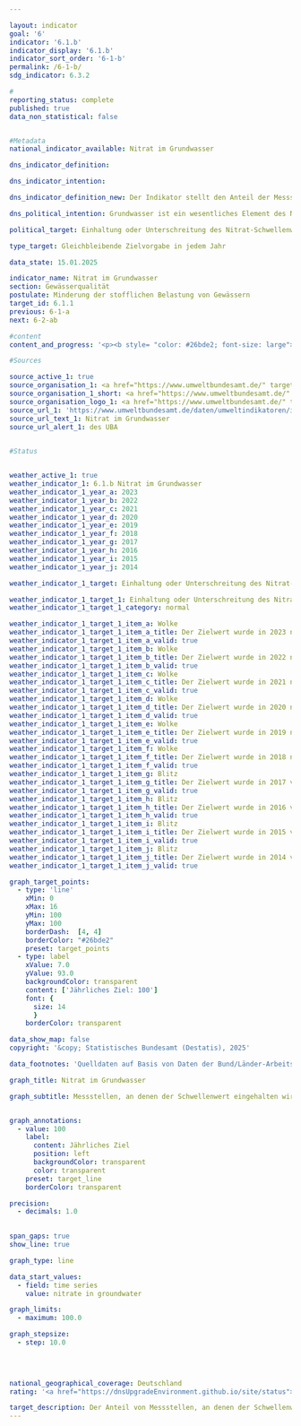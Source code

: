 ```yaml
---

layout: indicator        
goal: '6'        
indicator: '6.1.b'        
indicator_display: '6.1.b'        
indicator_sort_order: '6-1-b'        
permalink: /6-1-b/        
sdg_indicator: 6.3.2        

#
reporting_status: complete        
published: true        
data_non_statistical: false        


#Metadata        
national_indicator_available: Nitrat im Grundwasser        

dns_indicator_definition:         

dns_indicator_intention:         

dns_indicator_definition_new: Der Indikator stellt den Anteil der Messstellen (in Prozent) dar, an denen der Grenzwert von 50&nbsp;Milligramm pro Liter Nitrat im Grundwasser im Jahresmittel eingehalten wird.        

dns_political_intention: Grundwasser ist ein wesentliches Element des Naturhaushaltes. Es ist Teil des Wasserkreislaufs und erfüllt wichtige ökologische Funktionen. Grundwasser ist auch die wichtigste Trinkwasserressource Deutschlands. Erhöhte Nitratgehalte beeinträchtigen jedoch die Ökologie der Gewässer.        

political_target: Einhaltung oder Unterschreitung des Nitrat-Schwellenwertes von 50&nbsp;Milligramm pro Liter an allen Messstellen bis 2030        

type_target: Gleichbleibende Zielvorgabe in jedem Jahr        

data_state: 15.01.2025        

indicator_name: Nitrat im Grundwasser        
section: Gewässerqualität        
postulate: Minderung der stofflichen Belastung von Gewässern        
target_id: 6.1.1        
previous: 6-1-a        
next: 6-2-ab        

#content         
content_and_progress: '<p><b style= "color: #26bde2; font-size: large">6.1.b Nitrat im Grundwasser</b><br><br>Nitrate (NO3-) sind Stickstoffverbindungen, die in gewissen Konzentrationen von Natur aus im Boden vorkommen aber auch durch menschliche Einträge in die Umwelt gelangen. Der Nitratgehalt im Grundwasser wird von den Bundesländern zur Berichterstattung an die Europäische Umweltagentur (<abbr title="Europäische Umweltagentur" tabindex="0">EUA</abbr>) über den Zustand des Grundwassers in Deutschland erhoben. Grundlage hierfür ist das sogenannte <abbr title="Europäische Umweltagentur" tabindex="0">EUA</abbr>-Messnetz, das aus speziell ausgewählten Messstellen besteht. Dieses Messstellennetz umfasst gut 1&nbsp;200&nbsp;repräsentative Messstellen. Die Daten werden vom Umweltbundesamt auf Basis der Angaben der Bund/Länder-Arbeitsgemeinschaft Wasser (<abbr title="Bund/Länder-Arbeitsgemeinschaft Wasser" tabindex="0">LAWA</abbr>) zusammengestellt.<br><br>Der Indikator stellt dar, an wie vielen der insgesamt erfassten Messstellen der vorgegebene Schwellenwert eingehalten wurde. Das natürlich im Boden vorkommende Nitrat trägt dabei zwischen 0&nbsp;und maximal 10&nbsp;Milligramm pro Liter zur Konzentration im Grundwasser insgesamt bei. Konzentrationen zwischen 10&nbsp;und 25&nbsp;Milligramm pro Liter weisen auf eine geringe bis mittlere Belastung hin. Werte im Bereich von 25&nbsp;bis 50&nbsp;Milligramm pro Liter zeigen eine starke Belastung des Grundwassers an. Wird der Schwellenwert der Grundwasserverordnung von 50&nbsp;Milligramm pro Liter überschritten&nbsp;–&nbsp;auf dem auch dieser Indikator beruht&nbsp;–&nbsp;gilt das Grundwasser als chemisch beeinträchtigt und ist ohne Aufbereitung nicht als Trinkwasser nutzbar.<br><br>Wie auch Indikator 6.1.a zum Phosphorgehalt in Fließgewässern liefert dieser Indikator keinen Hinweis auf das Ausmaß der Über- oder &#8209;Unterschreitungen des Grenzwertes. So kann die Nitratbelastung an einzelnen Messstellen zwar deutlich zurückgegangen sein&nbsp;–&nbsp;liegt sie jedoch weiterhin oberhalb des Schwellenwertes von 50&nbsp;Milligramm pro Liter, wird diese Verbesserung im Indikator nicht erfasst. Umgekehrt fließen auch steigende Nitratkonzentrationen, die unterhalb des Grenzwertes bleiben, nicht in die Bewertung ein. Bei der Interpretation ist zudem zu berücksichtigen, dass Maßnahmen zur Verringerung der Nitratbelastung häufig erst mit zeitlicher Verzögerung Wirkung zeigen, da das Sickerwasser mehrere Jahre benötigen kann, um das Grundwasser zu erreichen.<br><br>Im Jahr 2023&nbsp;wurde der Grenzwert von höchstens 50&nbsp;Milligramm Nitrat pro Liter an 85,0&nbsp;% aller Messstellen eingehalten. Seit 2008&nbsp;ist der Anteil der Messstellen, die diesen Grenzwert einhalten, nahezu unverändert geblieben. Damit wurde das politisch festgelegte Ziel, den Grenzwert an allen Messstellen einzuhalten, nicht erreicht&nbsp;–&nbsp;und eine Entwicklung des Indikators in diese Richtung ist bislang nicht erkennbar. An 18,0&nbsp;% der Messstellen lagen die Nitratkonzentrationen im Bereich zwischen 25&nbsp;und 50&nbsp;Milligramm pro Liter. Auch wenn sich dieser Wert auf Konzentrationen unterhalb des Grenzwertes bezieht, deutet er dennoch auf eine erhöhte Belastung hin. Auch dieser Anteil ist über die Jahre weitgehend konstant geblieben.<br><br>Die Belastung des Grundwassers mit Nitrat entsteht vor allem durch die Auswaschung von Nitrat aus verschiedenen stickstoffhaltigen Düngemitteln. Dazu gehören neben Wirtschaftsdüngern wie Jauche oder Gülle auch Mineraldünger, die insbesondere im intensiven Ackerbau eingesetzt werden. In den letzten Jahren werden zudem verstärkt Gärreste, ein Nebenprodukt von Biogasanlagen, als Dünger in der Landwirtschaft genutzt. Eine nicht am Bedarf der Pflanzen orientierte Düngung kann in all diesen Fällen zu erhöhten Nitratwerten im Grundwasser führen. Daher besteht auch eine Beziehung zwischen der Entwicklung des „Stickstoffüberschuss der Landwirtschaft“ (Indikator 2.1.a) und der Nitratbelastung des Grundwassers.<br><br>Um den konkreten Einfluss der landwirtschaftlichen Nutzung auf die Nitratbelastung der Gewässer zu untersuchen, erfolgt eine separate Nitrat-Berichterstattung an die Europäische Union (<abbr title="Europäische Union" tabindex="0">EU</abbr>). Dafür werden aus dem <abbr title="Europäische Umweltagentur" tabindex="0">EUA</abbr>-Messnetz jene Messstellen ausgewählt, deren Einzugsgebiet überwiegend landwirtschaftlich genutzt wird. In diesem speziellen Messnetz liegt die Nitratbelastung daher über dem Durchschnittswert des Indikators 6.1.b.</p>'                

#Sources        

source_active_1: true
source_organisation_1: <a href="https://www.umweltbundesamt.de/" target="_blank" onclick="return confirm_alert('des UBA', 'De')">Umweltbundesamt</a>
source_organisation_1_short: <a href="https://www.umweltbundesamt.de/" target="_blank" onclick="return confirm_alert('des UBA', 'De')">Umweltbundesamt</a>
source_organisation_logo_1: <a href="https://www.umweltbundesamt.de/" target="_blank" onclick="return confirm_alert('des UBA', 'De')"><img src="https://dnsTestEnvironment.github.io/dns-indicators/public/OrgImgDe/uba.png" alt="Umweltbundesamt" title=" Klicken Sie hier um zur Homepage der Organisation Umweltbundesamt zu gelangen." style="height:60px; width:148px; border:transparent"/></a>
source_url_1: 'https://www.umweltbundesamt.de/daten/umweltindikatoren/indikator-nitrat-im-grundwasser'
source_url_text_1: Nitrat im Grundwasser
source_url_alert_1: des UBA
        

#Status        


weather_active_1: true
weather_indicator_1: 6.1.b Nitrat im Grundwasser
weather_indicator_1_year_a: 2023
weather_indicator_1_year_b: 2022
weather_indicator_1_year_c: 2021
weather_indicator_1_year_d: 2020
weather_indicator_1_year_e: 2019
weather_indicator_1_year_f: 2018
weather_indicator_1_year_g: 2017
weather_indicator_1_year_h: 2016
weather_indicator_1_year_i: 2015
weather_indicator_1_year_j: 2014

weather_indicator_1_target: Einhaltung oder Unterschreitung des Nitrat-Schwellenwertes von 50&nbsp;Milligramm pro Liter an allen Messstellen bis 2030

weather_indicator_1_target_1: Einhaltung oder Unterschreitung des Nitrat-Schwellenwertes von 50&nbsp;Milligramm pro Liter an allen Messstellen bis 2030
weather_indicator_1_target_1_category: normal

weather_indicator_1_target_1_item_a: Wolke
weather_indicator_1_target_1_item_a_title: Der Zielwert wurde in 2023 nicht erreicht, aber die durchschnittliche Entwicklung wies in die gewünschte Richtung.
weather_indicator_1_target_1_item_a_valid: true
weather_indicator_1_target_1_item_b: Wolke
weather_indicator_1_target_1_item_b_title: Der Zielwert wurde in 2022 nicht erreicht, aber die durchschnittliche Entwicklung wies in die gewünschte Richtung.
weather_indicator_1_target_1_item_b_valid: true
weather_indicator_1_target_1_item_c: Wolke
weather_indicator_1_target_1_item_c_title: Der Zielwert wurde in 2021 nicht erreicht, aber die durchschnittliche Entwicklung wies in die gewünschte Richtung.
weather_indicator_1_target_1_item_c_valid: true
weather_indicator_1_target_1_item_d: Wolke
weather_indicator_1_target_1_item_d_title: Der Zielwert wurde in 2020 nicht erreicht, aber die durchschnittliche Entwicklung wies in die gewünschte Richtung.
weather_indicator_1_target_1_item_d_valid: true
weather_indicator_1_target_1_item_e: Wolke
weather_indicator_1_target_1_item_e_title: Der Zielwert wurde in 2019 nicht erreicht, aber die durchschnittliche Entwicklung wies in die gewünschte Richtung.
weather_indicator_1_target_1_item_e_valid: true
weather_indicator_1_target_1_item_f: Wolke
weather_indicator_1_target_1_item_f_title: Der Zielwert wurde in 2018 nicht erreicht, aber die durchschnittliche Entwicklung wies in die gewünschte Richtung.
weather_indicator_1_target_1_item_f_valid: true
weather_indicator_1_target_1_item_g: Blitz
weather_indicator_1_target_1_item_g_title: Der Zielwert wurde in 2017 verfehlt und der Indikator hat sich im Durchschnitt der vorangegangenen Veränderungen nicht in Richtung des Ziels bewegt.
weather_indicator_1_target_1_item_g_valid: true
weather_indicator_1_target_1_item_h: Blitz
weather_indicator_1_target_1_item_h_title: Der Zielwert wurde in 2016 verfehlt und der Indikator hat sich im Durchschnitt der vorangegangenen Veränderungen nicht in Richtung des Ziels bewegt.
weather_indicator_1_target_1_item_h_valid: true
weather_indicator_1_target_1_item_i: Blitz
weather_indicator_1_target_1_item_i_title: Der Zielwert wurde in 2015 verfehlt und der Indikator hat sich im Durchschnitt der vorangegangenen Veränderungen nicht in Richtung des Ziels bewegt.
weather_indicator_1_target_1_item_i_valid: true
weather_indicator_1_target_1_item_j: Blitz
weather_indicator_1_target_1_item_j_title: Der Zielwert wurde in 2014 verfehlt und der Indikator hat sich im Durchschnitt der vorangegangenen Veränderungen nicht in Richtung des Ziels bewegt.
weather_indicator_1_target_1_item_j_valid: true        

graph_target_points:
  - type: 'line'
    xMin: 0
    xMax: 16
    yMin: 100
    yMax: 100
    borderDash:  [4, 4]
    borderColor: "#26bde2"
    preset: target_points
  - type: label
    xValue: 7.0
    yValue: 93.0
    backgroundColor: transparent
    content: ['Jährliches Ziel: 100']
    font: {
      size: 14
      }
    borderColor: transparent        

data_show_map: false        
copyright: '&copy; Statistisches Bundesamt (Destatis), 2025'        

data_footnotes: 'Quelldaten auf Basis von Daten der Bund/Länder-Arbeitsgemeinschaft Wasser.<br>• Basis <abbr title="Europäische Umweltagentur" tabindex="0">EUA</abbr>-Messnetz: Schwellenwert 50&nbsp;Milligramm Nitrat pro Liter im Jahresmittel.'        

graph_title: Nitrat im Grundwasser        

graph_subtitle: Messstellen, an denen der Schwellenwert eingehalten wird        


graph_annotations:
  - value: 100
    label:
      content: Jährliches Ziel
      position: left
      backgroundColor: transparent
      color: transparent
    preset: target_line
    borderColor: transparent        

precision: 
  - decimals: 1.0
            

span_gaps: true        
show_line: true        

graph_type: line                

data_start_values: 
  - field: time series
    value: nitrate in groundwater        

graph_limits: 
  - maximum: 100.0        

graph_stepsize: 
  - step: 10.0
            

                        

national_geographical_coverage: Deutschland                
rating: '<a href="https://dnsUpgradeEnvironment.github.io/site/status"><img src="https://sdg-indikatoren.de/public/Wettersymbole/Wolke.png" title="Der Zielwert wurde in 2023 nicht erreicht, aber die durchschnittliche Entwicklung wies in die gewünschte Richtung." alt="Wettersymbol Wolke"/></a>'        

target_description: Der Anteil von Messstellen, an denen der Schwellenwert für Nitrat im Grundwasser eingehalten wird, soll jedes Jahr 100&nbsp;Prozent betragen.<br><br>Ausgehend von der Zielformulierung wurde im Jahr 2023&nbsp;das politisch festgelegte Ziel wiederholt nicht erreicht. Da die durchschnittliche Entwicklung des Indikators in den letzten sechs Jahren jedoch in die gewünschte Richtung deutet, wird der Indikator 6.1.b für das Jahr 2023&nbsp;mit „Wolke“ bewertet.        
---
```



